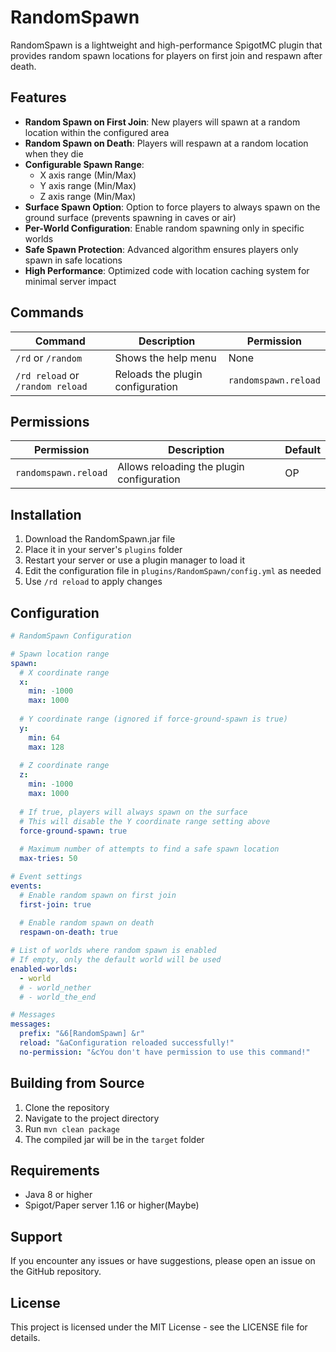 # RandomSpawn

RandomSpawn is a lightweight and high-performance SpigotMC plugin that provides random spawn locations for players on first join and respawn after death.

## Features

- **Random Spawn on First Join**: New players will spawn at a random location within the configured area
- **Random Spawn on Death**: Players will respawn at a random location when they die
- **Configurable Spawn Range**: 
  - X axis range (Min/Max)
  - Y axis range (Min/Max)
  - Z axis range (Min/Max)
- **Surface Spawn Option**: Option to force players to always spawn on the ground surface (prevents spawning in caves or air)
- **Per-World Configuration**: Enable random spawning only in specific worlds
- **Safe Spawn Protection**: Advanced algorithm ensures players only spawn in safe locations
- **High Performance**: Optimized code with location caching system for minimal server impact

## Commands

| Command | Description | Permission |
|---------|-------------|------------|
| `/rd` or `/random` | Shows the help menu | None |
| `/rd reload` or `/random reload` | Reloads the plugin configuration | `randomspawn.reload` |

## Permissions

| Permission | Description | Default |
|------------|-------------|---------|
| `randomspawn.reload` | Allows reloading the plugin configuration | OP |

## Installation

1. Download the RandomSpawn.jar file
2. Place it in your server's `plugins` folder
3. Restart your server or use a plugin manager to load it
4. Edit the configuration file in `plugins/RandomSpawn/config.yml` as needed
5. Use `/rd reload` to apply changes

## Configuration

```yaml
# RandomSpawn Configuration

# Spawn location range
spawn:
  # X coordinate range
  x:
    min: -1000
    max: 1000
  
  # Y coordinate range (ignored if force-ground-spawn is true)
  y:
    min: 64
    max: 128
  
  # Z coordinate range
  z:
    min: -1000
    max: 1000
  
  # If true, players will always spawn on the surface
  # This will disable the Y coordinate range setting above
  force-ground-spawn: true
  
  # Maximum number of attempts to find a safe spawn location
  max-tries: 50

# Event settings
events:
  # Enable random spawn on first join
  first-join: true
  
  # Enable random spawn on death
  respawn-on-death: true

# List of worlds where random spawn is enabled
# If empty, only the default world will be used
enabled-worlds:
  - world
  # - world_nether
  # - world_the_end

# Messages
messages:
  prefix: "&6[RandomSpawn] &r"
  reload: "&aConfiguration reloaded successfully!"
  no-permission: "&cYou don't have permission to use this command!"
```

## Building from Source

1. Clone the repository
2. Navigate to the project directory
3. Run `mvn clean package`
4. The compiled jar will be in the `target` folder

## Requirements

- Java 8 or higher
- Spigot/Paper server 1.16 or higher(Maybe)

## Support

If you encounter any issues or have suggestions, please open an issue on the GitHub repository.

## License

This project is licensed under the MIT License - see the LICENSE file for details.
